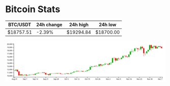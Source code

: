 # Bitcoin Stats

BTC/USDT|24h change|24h high|24h low|
|---|---|---|---|
|$18757.51|-2.39%|$19294.84|$18700.00|

<img src="./chart.svg">
